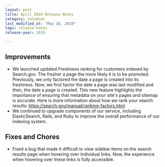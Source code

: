 ```yaml
---
layout: post
title: April 2019 Release Notes
category: releases
last_modified_at: "May 10, 2019"
tags: release-notes
release-year: 2019

---
```


## Improvements
* We launched updated Freshness ranking for customers indexed by Search.gov. The fresher a page the more likely it is to be promoted. Previously, we only factored the date a page is created into its freshness. Now, we first factor the date a page was last modified and then, the date a page is created. This new feature highlights the importance of ensuring that metadata on your site's pages and sitemap is accurate. Here is more information about how we rank your search results: https://search.gov/manual/ranking-factors.html
* We continued to upgrade components of our service, including ElasticSearch, Rails, and Ruby to improve the overall performance of our indexing system.

## Fixes and Chores
* Fixed a bug that made it difficult to view sidebar items on the search results page when hovering over individual links. Now, the experience when hovering over these links is fully accessible.
